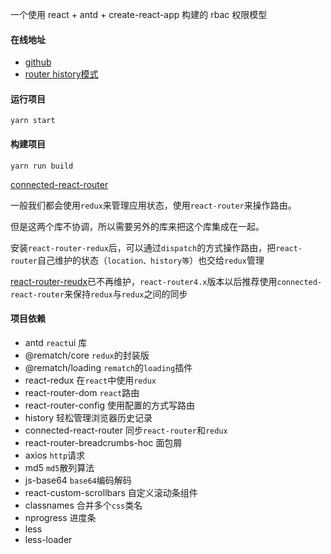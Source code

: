 一个使用 react + antd + create-react-app 构建的 rbac 权限模型

#### 在线地址

- [github](https://qyhever.top/e-admin-react)
- [router history模式](https://qyhever.com/e-admin-react)



#### 运行项目

```shell
yarn start
```



#### 构建项目

```shell
yarn run build
```



[connected-react-router](https://github.com/supasate/connected-react-router)

一般我们都会使用`redux`来管理应用状态，使用`react-router`来操作路由。

但是这两个库不协调，所以需要另外的库来把这个库集成在一起。

安装`react-router-redux`后，可以通过`dispatch`的方式操作路由，把`react-router`自己维护的状态（`location、history等`）也交给`redux`管理

[react-router-reudx](https://github.com/reactjs/react-router-redux)已不再维护，`react-router4.x`版本以后推荐使用`connected-react-router`来保持`redux`与`redux`之间的同步

#### 项目依赖

- antd `react`ui 库
- @rematch/core `redux`的封装版
- @rematch/loading `rematch`的`loading`插件
- react-redux 在`react`中使用`redux`
- react-router-dom `react`路由
- react-router-config 使用配置的方式写路由
- history 轻松管理浏览器历史记录
- connected-react-router 同步`react-router`和`redux`
- react-router-breadcrumbs-hoc 面包屑
- axios `http`请求
- md5 `md5`散列算法
- js-base64 `base64`编码解码
- react-custom-scrollbars 自定义滚动条组件
- classnames 合并多个`css`类名
- nprogress 进度条
- less
- less-loader